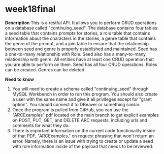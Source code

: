 # week18final

**Description**
  This is a restful API. It allows you to perform CRUD operations on a database called "continuing_seed". The database contains four tables: a seed table that contains prompts for stories, a role table that contains information about the characters in the stories, a genre table 
that contains the genre of the prompt, and a join table to ensure that the relationship between seed and genre is properly established and maintained. Seed has a one-to-many relationship with Role. Seed also has a many-to-many relationship with genre.
  All entities have at least one CRUD operation that you are able to perform on them. Seed has all four CRUD operations. Roles can be created. Genres can be deleted.

**Need to know** 
  1. You will need to create a schema called "continuing_seed" through MySQL Workbench in order to run this program. You should also create a user with the same name and give it all privileges except for "grant option". You should connect it to DBeaver or something similar.
  2. Once the program is pulled from GitHub, you can use the "ARCExamples" pdf located on the main branch to get explicit examples on POST, PUT, GET, and DELETE ARC requests, including urls and comments for what they do.
  3. There is important information on the current code functionality inside of that PDF, "ARCExamples," on request phrasing that won't return an error. Namely, there is an issue with trying to create or update a seed with role
      information inside of the payload that needs to be reviewed.
